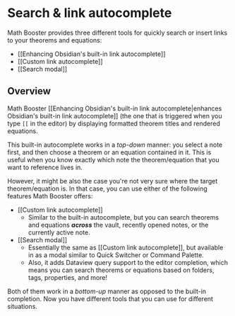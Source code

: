 # Search & link autocomplete

Math Booster provides three different tools for quickly search or insert links to your theorems and equations:

- [[Enhancing Obsidian's built-in link autocomplete]]
- [[Custom link autocomplete]]
- [[Search modal]]

## Overview

Math Booster [[Enhancing Obsidian's built-in link autocomplete|enhances Obsidian's built-in link autocomplete]] (the one that is triggered when you type `[[` in the editor) by displaying formatted theorem titles and rendered equations.

This built-in autocomplete works in a *top-down* manner: you select a note first, and then choose a theorem or an equation contained in it.
This is useful when you know exactly which note the theorem/equation that you want to reference lives in.

However, it might be also the case you're not very sure where the target theorem/equation is. In that case, you can use either of the following features Math Booster offers:

- [[Custom link autocomplete]]
	- Similar to the built-in autocomplete, but you can search theorems and equations ***across*** the vault, recently opened notes, or the currently active note.
- [[Search modal]]
	- Essentially the same as [[Custom link autocomplete]], but available in as a modal similar to Quick Switcher or Command Palette.
	- Also, it adds Dataview query support to the editor completion, which means you can search theorems or equations based on folders, tags, properties, and more!

Both of them work in a *bottom-up* manner as opposed to the built-in completion. Now you have different tools that you can use for different situations.
